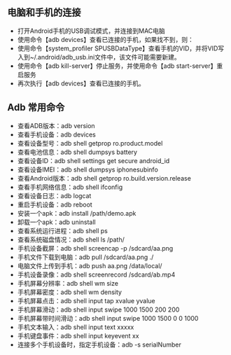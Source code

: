 ## 电脑和手机的连接

- 打开Android手机的USB调试模式，并连接到MAC电脑
- 使用命令【adb devices】查看已连接的手机，如果找不到，则：
- 使用命令【system_profiler SPUSBDataType】查看手机的VID，并将VID写入到~/.android/adb_usb.ini文件中，该文件可能需要新建。
- 使用命令【adb kill-server】停止服务，并使用命令【adb start-server】重启服务
- 再次执行【adb devices】查看已连接的手机。



## Adb 常用命令

- 查看ADB版本：adb version
- 查看手机设备：adb devices
- 查看设备型号：adb shell getprop ro.product.model
- 查看电池信息：adb shell dumpsys battery
- 查看设备ID：adb shell settings get secure android_id
- 查看设备IMEI：adb shell dumpsys iphonesubinfo
- 查看Android版本：adb shell getprop ro.build.version.release
- 查看手机网络信息：adb shell ifconfig
- 查看设备日志：adb logcat
- 重启手机设备：adb reboot
- 安装一个apk：adb install /path/demo.apk
- 卸载一个apk：adb uninstall <package>
- 查看系统运行进程：adb shell ps
- 查看系统磁盘情况：adb shell ls /path/
- 手机设备截屏：adb shell screencap -p /sdcard/aa.png
- 手机文件下载到电脑：adb pull /sdcard/aa.png ./
- 电脑文件上传到手机：adb push aa.png /data/local/
- 手机设备录像：adb shell screenrecord /sdcard/ab.mp4
- 手机屏幕分辨率：adb shell wm size
- 手机屏幕密度：adb shell wm density
- 手机屏幕点击：adb shell input tap xvalue yvalue
- 手机屏幕滑动：adb shell input swipe 1000 1500 200 200
- 手机屏幕带时间滑动：adb shell input swipe 1000 1500 0 0 1000
- 手机文本输入：adb shell input text xxxxx
- 手机键盘事件：adb shell input keyevent xx
- 连接多个手机设备时，指定手机设备：adb -s serialNumber <command>